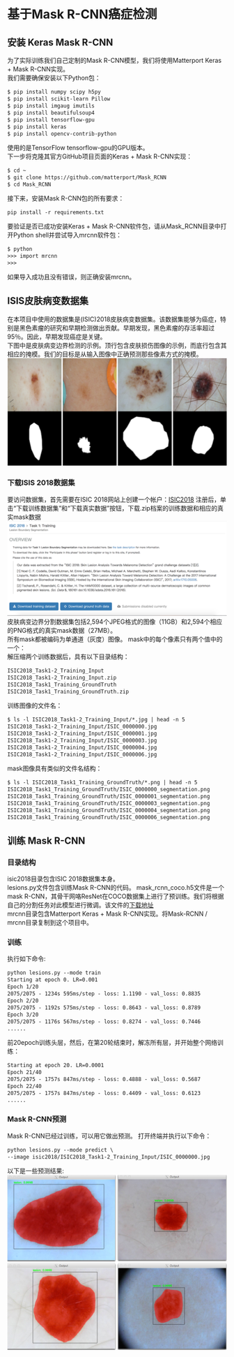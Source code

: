 # 基于Mask R-CNN癌症检测
## 安装 Keras Mask R-CNN
为了实际训练我们自己定制的Mask R-CNN模型，我们将使用Matterport Keras + Mask R-CNN实现。<br>
我们需要确保安装以下Python包：<br>
```
$ pip install numpy scipy h5py
$ pip install scikit-learn Pillow
$ pip install imgaug imutils
$ pip install beautifulsoup4
$ pip install tensorflow-gpu
$ pip install keras
$ pip install opencv-contrib-python
```
使用的是TensorFlow tensorflow-gpu的GPU版本。 <br>
下一步将克隆其官方GitHub项目页面的Keras + Mask R-CNN实现：<br>
```
$ cd ~
$ git clone https://github.com/matterport/Mask_RCNN
$ cd Mask_RCNN
```
接下来，安装Mask R-CNN包的所有要求：<br>
```
pip install -r requirements.txt
```
要验证是否已成功安装Keras + Mask R-CNN软件包，请从Mask_RCNN目录中打开Python shell并尝试导入mrcnn软件包：<br>
```
$ python
>>> import mrcnn
>>>
```
如果导入成功且没有错误，则正确安装mrcnn。<br>
## ISIS皮肤病变数据集
在本项目中使用的数据集是(ISIC)2018皮肤病变数据集。该数据集能够为癌症，特别是黑色素瘤的研究和早期检测做出贡献。早期发现，黑色素瘤的存活率超过95％。因此，早期发现癌症是关键。<br>
下图中是皮肤病变边界检测的示例。顶行包含皮肤损伤图像的示例，而底行包含其相应的掩模。我们的目标是从输入图像中正确预测那些像素方式的掩模。<br>
![](https://github.com/czwinner/DeepLearning/blob/master/mask_rcnn/pictures/%E5%B1%8F%E5%B9%95%E5%BF%AB%E7%85%A7%202019-09-03%20%E4%B8%8A%E5%8D%888.27.50.png)
### 下载ISIS 2018数据集
要访问数据集，首先需要在ISIC 2018网站上创建一个帐户：[ISIC2018](https://challenge.kitware.com/#phase/5abcb19a56357d0139260e53)
注册后，单击“下载训练数据集”和“下载真实数据”按钮，下载.zip档案的训练数据和相应的真实mask数据<br>
![](https://github.com/czwinner/DeepLearning/blob/master/mask_rcnn/pictures/3.png)
皮肤病变边界分割数据集包括2,594个JPEG格式的图像（11GB）和2,594个相应的PNG格式的真实mask数据（27MB）。<br>
所有mask都被编码为单通道（灰度）图像。 mask中的每个像素只有两个值中的一个：<br>
解压缩两个训练数据后，具有以下目录结构：
```
ISIC2018_Task1-2_Training_Input
ISIC2018_Task1-2_Training_Input.zip
ISIC2018_Task1_Training_GroundTruth
ISIC2018_Task1_Training_GroundTruth.zip
```
训练图像的文件名：
```
$ ls -l ISIC2018_Task1-2_Training_Input/*.jpg | head -n 5
ISIC2018_Task1-2_Training_Input/ISIC_0000000.jpg
ISIC2018_Task1-2_Training_Input/ISIC_0000001.jpg
ISIC2018_Task1-2_Training_Input/ISIC_0000003.jpg
ISIC2018_Task1-2_Training_Input/ISIC_0000004.jpg
ISIC2018_Task1-2_Training_Input/ISIC_0000006.jpg
```
mask图像具有类似的文件名结构：
```
$ ls -l ISIC2018_Task1_Training_GroundTruth/*.png | head -n 5
ISIC2018_Task1_Training_GroundTruth/ISIC_0000000_segmentation.png
ISIC2018_Task1_Training_GroundTruth/ISIC_0000001_segmentation.png
ISIC2018_Task1_Training_GroundTruth/ISIC_0000003_segmentation.png
ISIC2018_Task1_Training_GroundTruth/ISIC_0000004_segmentation.png
ISIC2018_Task1_Training_GroundTruth/ISIC_0000006_segmentation.png
```

## 训练 Mask R-CNN
### 目录结构
isic2018目录包含ISIC 2018数据集本身。<br>
lesions.py文件包含训练Mask R-CNN的代码。
mask_rcnn_coco.h5文件是一个mask R-CNN，其骨干网咯ResNet在COCO数据集上进行了预训练。我们将根据自己的分割任务对此模型进行微调。该文件的[下载地址](https://github.com/matterport/Mask_RCNN/releases)<br>
mrcnn目录包含Matterport Keras + Mask R-CNN实现。将Mask-RCNN / mrcnn目录复制到这个项目中。
### 训练
执行如下命令:
```
python lesions.py --mode train
Starting at epoch 0. LR=0.001
Epoch 1/20
2075/2075 - 1234s 595ms/step - loss: 1.1190 - val_loss: 0.8835
Epoch 2/20
2075/2075 - 1192s 575ms/step - loss: 0.8643 - val_loss: 0.8789
Epoch 3/20
2075/2075 - 1176s 567ms/step - loss: 0.8274 - val_loss: 0.7446
......
```
前20epoch训练头层，然后，在第20轮结束时，解冻所有层，并开始整个网络训练：
```
Starting at epoch 20. LR=0.0001
Epoch 21/40
2075/2075 - 1757s 847ms/step - loss: 0.4888 - val_loss: 0.5687
Epoch 22/40
2075/2075 - 1757s 847ms/step - loss: 0.4409 - val_loss: 0.6123
......
```
### Mask R-CNN预测
Mask R-CNN已经过训练，可以用它做出预测。 打开终端并执行以下命令：
```
python lesions.py --mode predict \
--image isic2018/ISIC2018_Task1-2_Training_Input/ISIC_0000000.jpg
```
以下是一些预测结果:<br>
![](https://github.com/czwinner/DeepLearning/blob/master/mask_rcnn/pictures/4.png)
